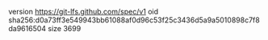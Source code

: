 version https://git-lfs.github.com/spec/v1
oid sha256:d0a73ff3e549943bb61088af0d96c53f25c3436d5a9a5010898c7f8da9616504
size 3699
